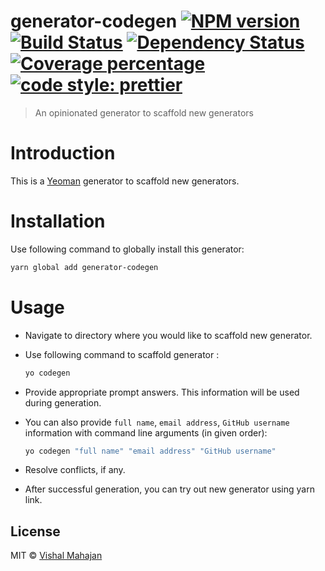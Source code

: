 # generator-codegen [![NPM version][npm-image]][npm-url] [![Build Status][travis-image]][travis-url] [![Dependency Status][daviddm-image]][daviddm-url] [![Coverage percentage][coveralls-image]][coveralls-url] [![code style: prettier][prettier-image]][prettier-url]
> An opinionated generator to scaffold new generators

# Introduction

This is a [Yeoman](https://yeoman.io/) generator to scaffold new generators.

# Installation

Use following command to globally install this generator:

```bash
yarn global add generator-codegen
```

# Usage
- Navigate to directory where you would like to scaffold new generator.
- Use following command to scaffold generator :

  ```bash
  yo codegen
  ```
- Provide appropriate prompt answers. This information will be used during generation.
- You can also provide `full name`, `email address`, `GitHub username` information with command line arguments (in given order):
  ```bash
  yo codegen "full name" "email address" "GitHub username"
  ```
- Resolve conflicts, if any.
- After successful generation, you can try out new generator using yarn link.

## License

MIT © [Vishal Mahajan](https://twitter.com/vishal423)


[npm-image]: https://badge.fury.io/js/generator-codegen.svg
[npm-url]: https://npmjs.org/package/generator-codegen
[travis-image]: https://travis-ci.org/vishal423/generator-codegen.svg?branch=master
[travis-url]: https://travis-ci.org/vishal423/generator-codegen
[daviddm-image]: https://david-dm.org/vishal423/generator-codegen.svg?theme=shields.io
[daviddm-url]: https://david-dm.org/vishal423/generator-codegen
[coveralls-image]: https://coveralls.io/repos/github/vishal423/generator-codegen/badge.svg
[coveralls-url]: https://coveralls.io/github/vishal423/generator-codegen
[prettier-image]: https://img.shields.io/badge/code_style-prettier-ff69b4.svg?style=flat-square
[prettier-url]: https://github.com/prettier/prettier
